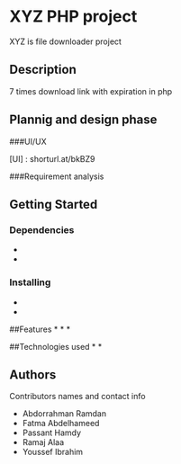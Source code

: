 # XYZ PHP project
XYZ is file downloader project


## Description

7 times download link with expiration in php 

## Plannig and design phase

###UI/UX

[UI] : shorturl.at/bkBZ9

###Requirement analysis 


## Getting Started

### Dependencies

* 
* 

### Installing

* 
* 

##Features
*
*
*

##Technologies used
*
*

## Authors

Contributors names and contact info

* Abdorrahman Ramdan
* Fatma Abdelhameed
* Passant Hamdy
* Ramaj Alaa
* Youssef Ibrahim



